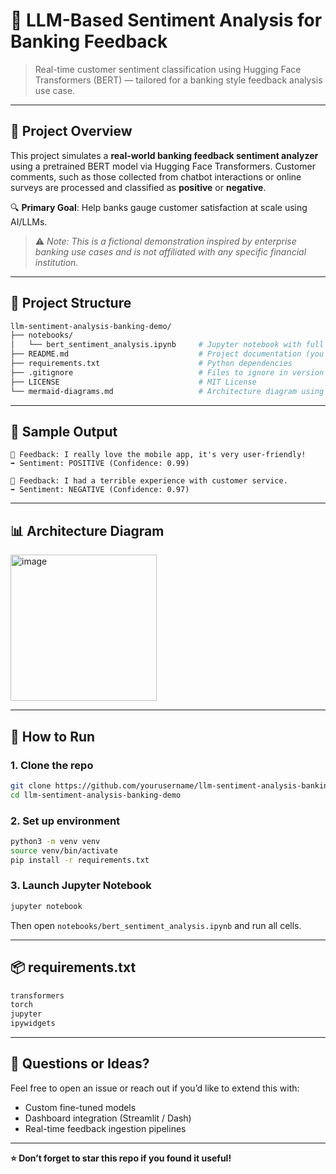 # 🧠 LLM-Based Sentiment Analysis for Banking Feedback

> Real-time customer sentiment classification using Hugging Face Transformers (BERT) — tailored for a banking style feedback analysis use case.

---

## 📌 Project Overview
This project simulates a **real-world banking feedback sentiment analyzer** using a pretrained BERT model via Hugging Face Transformers. Customer comments, such as those collected from chatbot interactions or online surveys  are processed and classified as **positive** or **negative**.

🔍 **Primary Goal**: Help banks gauge customer satisfaction at scale using AI/LLMs.

> ⚠️ _Note: This is a fictional demonstration inspired by enterprise banking use cases and is not affiliated with any specific financial institution._

---

## 🧱 Project Structure

```bash
llm-sentiment-analysis-banking-demo/
├── notebooks/
│   └── bert_sentiment_analysis.ipynb     # Jupyter notebook with full demo
├── README.md                             # Project documentation (you are here)
├── requirements.txt                      # Python dependencies
├── .gitignore                            # Files to ignore in version control
├── LICENSE                               # MIT License
└── mermaid-diagrams.md                   # Architecture diagram using Mermaid
```

---

## 🧪 Sample Output
```
📝 Feedback: I really love the mobile app, it's very user-friendly!
➡️ Sentiment: POSITIVE (Confidence: 0.99)

📝 Feedback: I had a terrible experience with customer service.
➡️ Sentiment: NEGATIVE (Confidence: 0.97)
```

---

## 📊 Architecture Diagram

<img width="234" alt="image" src="https://github.com/user-attachments/assets/9b3e40c6-4bf6-4100-9942-58dc429ca4dd" />

---

## 🚀 How to Run

### 1. Clone the repo
```bash
git clone https://github.com/yourusername/llm-sentiment-analysis-banking-demo.git
cd llm-sentiment-analysis-banking-demo
```

### 2. Set up environment
```bash
python3 -m venv venv
source venv/bin/activate
pip install -r requirements.txt
```

### 3. Launch Jupyter Notebook
```bash
jupyter notebook
```
Then open `notebooks/bert_sentiment_analysis.ipynb` and run all cells.

---

## 📦 requirements.txt
```txt
transformers
torch
jupyter
ipywidgets
```
---

## 💬 Questions or Ideas?
Feel free to open an issue or reach out if you’d like to extend this with:
- Custom fine-tuned models
- Dashboard integration (Streamlit / Dash)
- Real-time feedback ingestion pipelines

---

**⭐️ Don’t forget to star this repo if you found it useful!**
